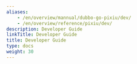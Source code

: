 ```yaml
---
aliases:
    - /en/overview/mannual/dubbo-go-pixiu/dev/
    - /en/overview/reference/pixiu/dev/
description: Developer Guide
linkTitle: Developer Guide
title: Developer Guide
type: docs
weight: 30
---
```


